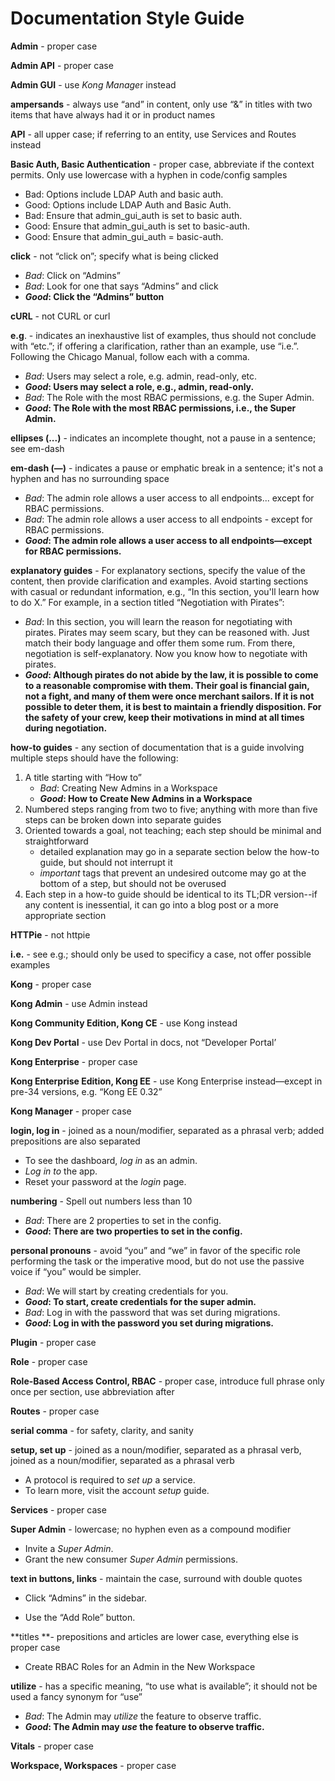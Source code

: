 # Documentation Style Guide

**Admin** - proper case

**Admin API** - proper case

**Admin GUI** - use *Kong Manage*r instead

**ampersands** - always use “and” in content, only use “&” in titles with two items that have always had it or in product names

**API** - all upper case; if referring to an entity, use Services and Routes instead

**Basic Auth, Basic Authentication** - proper case, abbreviate if the context permits. Only use lowercase with a hyphen in code/config samples

* Bad: Options include LDAP Auth and basic auth.
* Good: Options include LDAP Auth and Basic Auth.
* Bad: Ensure that admin_gui_auth is set to basic auth.
* Good: Ensure that admin_gui_auth is set to basic-auth.
* Good: Ensure that admin_gui_auth = basic-auth.


**click** - not “click on”; specify what is being clicked

* *Bad*: Click on “Admins”
* *Bad*: Look for one that says “Admins” and click
* **_Good_: Click the “Admins” button**

**cURL** - not CURL or curl

**e.g**. - indicates an inexhaustive list of examples, thus should not conclude with “etc.”; if offering a clarification, rather than an example, use “i.e.”. Following the Chicago Manual, follow each with a comma.

* *Bad*: Users may select a role, e.g. admin, read-only, etc.
* **_Good_: Users may select a role, e.g., admin, read-only.**
* *Bad*: The Role with the most RBAC permissions, e.g. the Super Admin.
* **_Good_: The Role with the most RBAC permissions, i.e., the Super Admin.**


**ellipses (...)** - indicates an incomplete thought, not a pause in a sentence; see em-dash

**em-dash (—)** - indicates a pause or emphatic break in a sentence; it's not a hyphen and has no surrounding space

* *Bad*: The admin role allows a user access to all endpoints... except for RBAC permissions.
* *Bad*: The admin role allows a user access to all endpoints - except for RBAC permissions.
* **_Good_: The admin role allows a user access to all endpoints—except for RBAC permissions.**

**explanatory guides** - For explanatory sections, specify the value of the content, then provide clarification and examples. Avoid starting sections with casual or redundant information, e.g., “In this section, you'll learn how to do X.” For example, in a section titled “Negotiation with Pirates”:

* *Bad*: In this section, you will learn the reason for negotiating with pirates. Pirates may seem scary, but they can be reasoned with. Just match their body language and offer them some rum. From there, negotiation is self-explanatory. Now you know how to negotiate with pirates.
* **_Good_: Although pirates do not abide by the law, it is possible to come to a reasonable compromise with them. Their goal is financial gain, not a fight, and many of them were once merchant sailors. If it is not possible to deter them, it is best to maintain a friendly disposition. For the safety of your crew, keep their motivations in mind at all times during negotiation.**

**how-to guides** - any section of documentation that is a guide involving multiple steps should have the following:

1. A title starting with “How to”
    * *Bad*: Creating New Admins in a Workspace
    * **_Good_: How to Create New Admins in a Workspace**
2. Numbered steps ranging from two to five; anything with more than five steps can be broken down into separate guides
3. Oriented towards a goal, not teaching; each step should be minimal and straightforward
    * detailed explanation may go in a separate section below the how-to guide, but should not interrupt it
    * *important* tags that prevent an undesired outcome may go at the bottom of a step, but should not be overused
4. Each step in a how-to guide should be identical to its TL;DR version--if any content is inessential, it can go into a blog post or a more appropriate section

**HTTPie** - not httpie

**i.e.** - see e.g.; should only be used to specificy a case, not offer possible examples

**Kong** - proper case

**Kong Admin** - use Admin instead

**Kong Community Edition, Kong CE** - use Kong instead

**Kong Dev Portal** - use Dev Portal in docs, not “Developer Portal’

**Kong Enterprise** - proper case

**Kong Enterprise Edition, Kong EE** - use Kong Enterprise instead—except in pre-34 versions, e.g. “Kong EE 0.32”

**Kong Manager** - proper case

**login, log in** - joined as a noun/modifier, separated as a phrasal verb; added prepositions are also separated

* To see the dashboard, *log in* as an admin. 
* *Log in to* the app.
* Reset your password at the *login* page.

**numbering** - Spell out numbers less than 10

* *Bad*: There are 2 properties to set in the config.
* **_Good_: There are two properties to set in the config.**


**personal pronouns** - avoid “you” and “we” in favor of the specific role performing the task or the imperative mood, but do not use the passive voice if “you” would be simpler.

* *Bad*: We will start by creating credentials for you.
* **_Good_: To start, create credentials for the super admin.**
* *Bad*: Log in with the password that was set during migrations.
* **_Good_: Log in with the password you set during migrations.**

**Plugin** - proper case

**Role** - proper case

**Role-Based Access Control, RBAC** - proper case, introduce full phrase only once per section, use abbreviation after

**Routes** - proper case

**serial comma** - for safety, clarity, and sanity

**setup, set up** - joined as a noun/modifier, separated as a phrasal verb, joined as a noun/modifier, separated as a phrasal verb

* A protocol is required to *set up* a service.
* To learn more, visit the account *setup* guide.  

**Services** - proper case

**Super Admin** - lowercase; no hyphen even as a compound modifier

* Invite a *Super Admin*.
* Grant the new consumer *Super Admin* permissions.

**text in buttons, links** - maintain the case, surround with double quotes

* Click “Admins” in the sidebar.

* Use the “Add Role” button.

**titles **- prepositions and articles are lower case, everything else is proper case

* Create RBAC Roles for an Admin in the New Workspace

**utilize** - has a specific meaning, “to use what is available”; it should not be used a fancy synonym for “use”

* *Bad*: The Admin may *utilize* the feature to observe traffic.
* **_Good_: The Admin may *use* the feature to observe traffic.**

**Vitals** - proper case

**Workspace, Workspaces** - proper case
